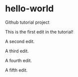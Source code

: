 # hello-world
Github tutorial project

This is the first edit in the tutorial!

A second edit.

A third edit.

A fourth edit.

A fifth edit.

